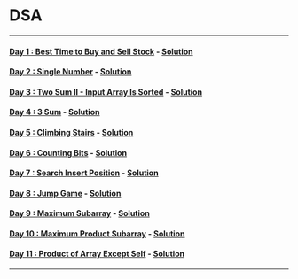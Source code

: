 # DSA
----
#### [Day 1 : Best Time to Buy and Sell Stock](https://leetcode.com/problems/best-time-to-buy-and-sell-stock/) - [Solution](https://github.com/Rajesh42/DSA/blob/main/Day1.cpp)
#### [Day 2 : Single Number](https://leetcode.com/problems/single-number/) - [Solution](https://github.com/Rajesh42/DSA/blob/main/Day2.cpp)
#### [Day 3 : Two Sum II - Input Array Is Sorted](https://leetcode.com/problems/two-sum-ii-input-array-is-sorted/) - [Solution](https://github.com/Rajesh42/DSA/blob/main/Day3.cpp)
#### [Day 4 : 3 Sum](https://leetcode.com/problems/3sum/) - [Solution](https://github.com/Rajesh42/DSA/blob/main/Day4.cpp)
#### [Day 5 : Climbing Stairs](https://leetcode.com/problems/climbing-stairs/) - [Solution](https://github.com/Rajesh42/DSA/blob/main/Day5.cpp)
#### [Day 6 : Counting Bits](https://leetcode.com/problems/counting-bits/) - [Solution](https://github.com/Rajesh42/DSA/blob/main/Day6.cpp)
#### [Day 7 : Search Insert Position](https://leetcode.com/problems/search-insert-position/) - [Solution](https://github.com/Rajesh42/DSA/blob/main/Day7.cpp)
#### [Day 8 : Jump Game](https://leetcode.com/problems/jump-game/) - [Solution](https://github.com/Rajesh42/DSA/blob/main/Day8.cpp)
#### [Day 9 : Maximum Subarray](https://leetcode.com/problems/maximum-subarray/) - [Solution](https://github.com/Rajesh42/DSA/blob/main/Day9.cpp)
#### [Day 10 : Maximum Product Subarray](https://leetcode.com/problems/maximum-product-subarray/) - [Solution](https://github.com/Rajesh42/DSA/blob/main/Day10.cpp)
#### [Day 11 : Product of Array Except Self](https://leetcode.com/problems/product-of-array-except-self/) - [Solution](https://github.com/Rajesh42/DSA/blob/main/Day11.cpp)
----
